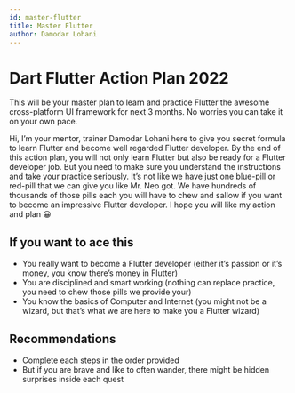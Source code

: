 ```yaml
---
id: master-flutter
title: Master Flutter
author: Damodar Lohani
---
```


# Dart Flutter Action Plan 2022
This will be your master plan to learn and practice Flutter the awesome cross-platform UI framework for next 3 months. No worries you can take it on your own pace.

Hi, I’m your mentor, trainer Damodar Lohani here to give you secret formula to learn Flutter and become well regarded Flutter developer. By the end of this action plan, you will not only learn Flutter but also be ready for a Flutter developer job. But you need to make sure you understand the instructions and take your practice seriously. It’s not like we have just one  blue-pill or red-pill that we can give you like Mr. Neo got. We have hundreds of thousands of those pills each you will have to chew and sallow if you want to become an impressive Flutter developer. I hope you will like my action and plan 😀

## If you want to ace this

- You really want to become a Flutter developer (either it’s passion or it’s money, you know there’s money in Flutter)
- You are disciplined and smart working (nothing can replace practice, you need to chew those pills we provide your)
- You know the basics of Computer and Internet (you might not be a wizard, but that’s what we are here to make you a Flutter wizard)

## Recommendations

- Complete each steps in the order provided
- But if you are brave and like to often wander, there might be hidden surprises inside each quest

